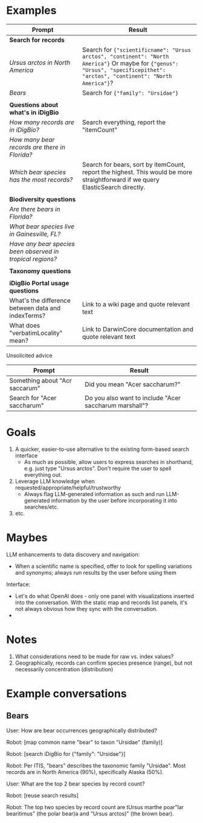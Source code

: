 # Examples

| Prompt                                                     | Result                                                                                                                                                                      |
|------------------------------------------------------------|-----------------------------------------------------------------------------------------------------------------------------------------------------------------------------|
| **Search for records**                                     |                                                                                                                                                                             |
| *Ursus arctos in North America*                            | Search for `{"scientificname": "Ursus arctos", "continent": "North America"}` Or maybe for `{"genus": "Ursus", "specificepithet": "arctos", "continent": "North America"}`? |
| *Bears*                                                    | Search for `{"family": "Ursidae"}`                                                                                                                                          |
|                                                            |                                                                                                                                                                             |
| **Questions about what's in iDigBio**                      |                                                                                                                                                                             |
| *How many records are in iDigBio?*                         | Search everything, report the "itemCount"                                                                                                                                   |
| *How many bear records are there in Florida?*              |                                                                                                                                                                             |
| *Which bear species has the most records?*                 | Search for bears, sort by itemCount, report the highest. This would be more straightforward if we query ElasticSearch directly.                                             |
|                                                            |                                                                                                                                                                             |
| **Biodiversity questions**                                 |                                                                                                                                                                             |
| *Are there bears in Florida?*                              |                                                                                                                                                                             |
| *What bear species live in Gainesville, FL?*               |                                                                                                                                                                             |
| *Have any bear species been observed in tropical regions?* |                                                                                                                                                                             |
|                                                            |                                                                                                                                                                             |
| **Taxonomy questions**                                     |                                                                                                                                                                             |
|                                                            |                                                                                                                                                                             |
| **iDigBio Portal usage questions**                         |                                                                                                                                                                             |
| What's the difference between data and indexTerms?         | Link to a wiki page and quote relevant text                                                                                                                                 |
| What does "verbatimLocality" mean?                         | Link to DarwinCore documentation and quote relevant text                                                                                                                    |

Unsolicited advice

| Prompt                         | Result                                                 |
|--------------------------------|--------------------------------------------------------|
| Something about "Acr saccarum" | Did you mean "Acer saccharum?"                         |
| Search for "Acer saccharum"    | Do you also want to include "Acer saccharum marshall"? |

# Goals

1. A quicker, easier-to-use alternative to the existing form-based search interface
    - As much as possible, allow users to express searches in shorthand, e.g. just type "Ursus arctos". Don't require
      the user to spell everything out.
2. Leverage LLM knowledge when requested/appropriate/helpful/trustworthy
    - Always flag LLM-generated information as such and run LLM-generated information by the user before incorporating
      it into searches/etc.
3. etc.

# Maybes

LLM enhancements to data discovery and navigation:

- When a scientific name is specified, offer to look for spelling variations and synonyms; always run results by the
  user before using them

Interface:

- Let's do what OpenAI does - only one panel with visualizations inserted into the conversation. With the static map and
  records list panels, it's not always obvious how they sync with the conversation.
-

# Notes

1. What considerations need to be made for raw vs. index values?
2. Geographically, records can confirm species presence (range), but not necessarily concentration (distribution)

# Example conversations

## Bears

User: How are bear occurrences geographically distributed?

Robot: [map common name "bear" to taxon "Ursidae" (family)]

Robot: [search iDigBio for {"family": "Ursidae"}]

Robot: Per ITIS, "bears" describes the taxonomic family "Ursidae". Most records are in North America (90%), specifically
Alaska (50%).

User: What are the top 2 bear species by record count?

Robot: [reuse search results]

Robot: The top two species by record count are tUrsus marthe poar"lar bearitimus" (the polar bear)a and "Ursus
arctos)" (the brown bear).